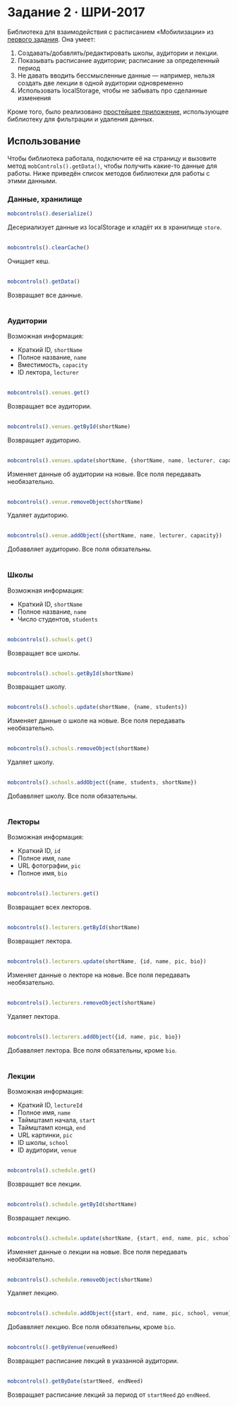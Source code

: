 # Задание 2  ·  ШРИ-2017
Библиотека для взаимодействия с расписанием «Мобилизации» из [первого задания](http://github.com/vanya-klimenko/shri-task-1). Она умеет:
1. Создавать/добавлять/редактировать школы, аудитории и лекции.
2. Показывать расписание аудитории; расписание за определенный период
3. Не давать вводить бессмысленные данные — например, нельзя создать две лекции в одной аудитории одновременно
4. Использовать localStorage, чтобы не забывать про сделанные изменения  
  
Кроме того, было реализовано [простейшее приложение](http://vanyaklimenko.ru/shri-task-2/test.html), использующее библиотеку для фильтрации и удаления данных.

## Использование
Чтобы библиотека работала, подключите её на страницу и вызовите метод `mobControls().getData()`, чтобы получить какие-то данные для работы. Ниже приведён список методов библиотеки для работы с этими данными.

### Данные, хранилище


```javascript
mobcontrols().deserialize()
```
Десериализует данные из localStorage и кладёт их в хранилище `store`.
<br><br>
```javascript
mobcontrols().clearCache()
```
Очищает кеш.
<br><br>
```javascript
mobcontrols().getData()
```
Возвращает все данные.
<br><br>



### Аудитории
Возможная информация:
- Краткий ID, `shortName`
- Полное название, `name`
- Вместимость, `capacity`
- ID лектора, `lecturer`
<br><br>
```javascript
mobcontrols().venues.get()
```
Возвращает все аудитории.
<br><br>
```javascript
mobcontrols().venues.getById(shortName)
```
Возвращает аудиторию.
<br><br>
```javascript
mobcontrols().venues.update(shortName, {shortName, name, lecturer, capacity})
```
Изменяет данные об аудитории на новые. Все поля передавать необязательно.
<br><br>

```javascript
mobcontrols().venue.removeObject(shortName)
```
Удаляет аудиторию.
<br><br>
```javascript
mobcontrols().venue.addObject({shortName, name, lecturer, capacity})
```
Добаввляет аудиторию. Все поля обязательны.
<br><br>



### Школы
Возможная информация:
- Краткий ID, `shortName`
- Полное название, `name`
- Число студентов, `students`
<br><br>
```javascript
mobcontrols().schools.get()
```
Возвращает все школы.
<br><br>
```javascript
mobcontrols().schools.getById(shortName)
```
Возвращает школу.
<br><br>
```javascript
mobcontrols().schools.update(shortName, {name, students})
```
Изменяет данные о школе на новые. Все поля передавать необязательно.
<br><br>
```javascript
mobcontrols().schools.removeObject(shortName)
```
Удаляет школу.
<br><br>
```javascript
mobcontrols().schools.addObject({name, students, shortName})
```
Добаввляет школу. Все поля обязательны.
<br><br>



### Лекторы 
Возможная информация:
- Краткий ID, `id`
- Полное имя, `name`
- URL фотографии, `pic`
- Полное имя, `bio`
<br><br>
```javascript
mobcontrols().lecturers.get()
```
Возвращает всех лекторов.
<br><br>
```javascript
mobcontrols().lecturers.getById(shortName)
```
Возвращает лектора.
<br><br>
```javascript
mobcontrols().lecturers.update(shortName, {id, name, pic, bio})
```
Изменяет данные о лекторе на новые. Все поля передавать необязательно.
<br><br>
```javascript
mobcontrols().lecturers.removeObject(shortName)
```
Удаляет лектора.
<br><br>
```javascript
mobcontrols().lecturers.addObject({id, name, pic, bio})
```
Добаввляет лектора. Все поля обязательны, кроме `bio`.
<br><br>


### Лекции
Возможная информация:
- Краткий ID, `lectureId`
- Полное имя, `name`
- Таймштамп начала, `start`
- Таймштамп конца, `end`
- URL картинки, `pic`
- ID школы, `school`
- ID аудитории, `venue`
<br><br>
```javascript
mobcontrols().schedule.get()
```
Возвращает все лекции.
<br><br>
```javascript
mobcontrols().schedule.getById(shortName)
```
Возвращает лекцию.
<br><br>
```javascript
mobcontrols().schedule.update(shortName, {start, end, name, pic, school, venue})
```
Изменяет данные о лекции на новые. Все поля передавать необязательно.
<br><br>
```javascript
mobcontrols().schedule.removeObject(shortName)
```
Удаляет лекцию.
<br><br>
```javascript
mobcontrols().schedule.addObject({start, end, name, pic, school, venue})
```
Добаввляет лекцию. Все поля обязательны, кроме `bio`.
<br><br>
```javascript
mobcontrols().getByVenue(venueNeed)
```
Возвращает расписание лекций в указанной аудитории.
<br><br>
```javascript
mobcontrols().getByDate(startNeed, endNeed)
```
Возвращает расписание лекций за период от `startNeed` до `endNeed`.

